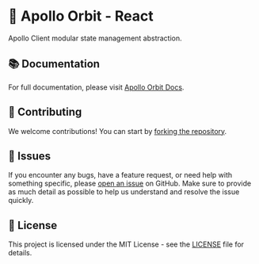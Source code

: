 # 🚀 Apollo Orbit - React
Apollo Client modular state management abstraction.

## 📚 Documentation

For full documentation, please visit [Apollo Orbit Docs](https://wassim-k.github.io/apollo-orbit).

## 🤝 Contributing

We welcome contributions! You can start by [forking the repository](https://github.com/wassim-k/apollo-orbit/fork).

## 🐛 Issues

If you encounter any bugs, have a feature request, or need help with something specific, please [open an issue](https://github.com/wassim-k/apollo-orbit/issues) on GitHub. Make sure to provide as much detail as possible to help us understand and resolve the issue quickly.

## 📄 License

This project is licensed under the MIT License - see the [LICENSE](https://github.com/wassim-k/apollo-orbit/blob/main/LICENSE) file for details.
